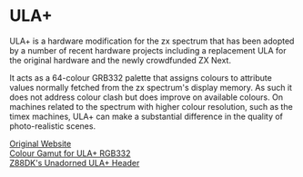 # ULA+

ULA+ is a hardware modification for the zx spectrum that has been adopted by a number of recent hardware projects including a replacement ULA for the original hardware and the newly crowdfunded ZX Next.

It acts as a 64-colour GRB332 palette that assigns colours to attribute values normally fetched from the zx spectrum's display memory.  As such it does not address colour clash but does improve on available colours.  On machines related to the spectrum with higher colour resolution, such as the timex machines, ULA+ can make a substantial difference in the quality of photo-realistic scenes.

[Original Website](https://sites.google.com/site/ulaplus/)  
[Colour Gamut for ULA+ RGB332](http://unwind.se/bgr233/)  
[Z88DK's Unadorned ULA+ Header](https://github.com/z88dk/z88dk/blob/master/include/clang/target/zx-libs/ulaplus.h)
